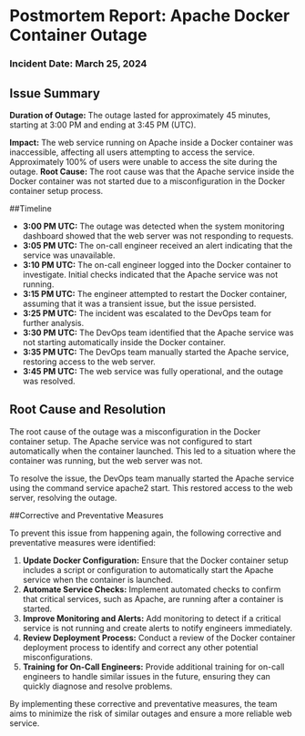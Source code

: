 # Postmortem Report: Apache Docker Container Outage #

### Incident Date: March 25, 2024


## Issue Summary

**Duration of Outage:** The outage lasted for approximately 45 minutes, starting at 3:00 PM and ending at 3:45 PM (UTC).

**Impact:** The web service running on Apache inside a Docker container was inaccessible, affecting all users attempting to access the service. Approximately 100% of users were unable to access the site during the outage.
**Root Cause:** The root cause was that the Apache service inside the Docker container was not started due to a misconfiguration in the Docker container setup process.


##Timeline

- **3:00 PM UTC:** The outage was detected when the system monitoring dashboard showed that the web server was not responding to requests.
- **3:05 PM UTC:** The on-call engineer received an alert indicating that the service was unavailable.
- **3:10 PM UTC:** The on-call engineer logged into the Docker container to investigate. Initial checks indicated that the Apache service was not running.
- **3:15 PM UTC:** The engineer attempted to restart the Docker container, assuming that it was a transient issue, but the issue persisted.
- **3:25 PM UTC:** The incident was escalated to the DevOps team for further analysis.
- **3:30 PM UTC:** The DevOps team identified that the Apache service was not starting automatically inside the Docker container.
- **3:35 PM UTC:** The DevOps team manually started the Apache service, restoring access to the web server.
- **3:45 PM UTC:** The web service was fully operational, and the outage was resolved.


## Root Cause and Resolution

The root cause of the outage was a misconfiguration in the Docker container setup. The Apache service was not configured to start automatically when the container launched. This led to a situation where the container was running, but the web server was not.  

To resolve the issue, the DevOps team manually started the Apache service using the command service apache2 start. This restored access to the web server, resolving the outage.


##Corrective and Preventative Measures

To prevent this issue from happening again, the following corrective and preventative measures were identified:

1. **Update Docker Configuration:** Ensure that the Docker container setup includes a script or configuration to automatically start the Apache service when the container is launched.
2. **Automate Service Checks:** Implement automated checks to confirm that critical services, such as Apache, are running after a container is started.
3. **Improve Monitoring and Alerts:** Add monitoring to detect if a critical service is not running and create alerts to notify engineers immediately.
4. **Review Deployment Process:** Conduct a review of the Docker container deployment process to identify and correct any other potential misconfigurations.
5. **Training for On-Call Engineers:** Provide additional training for on-call engineers to handle similar issues in the future, ensuring they can quickly diagnose and resolve problems.

By implementing these corrective and preventative measures, the team aims to minimize the risk of similar outages and ensure a more reliable web service.
